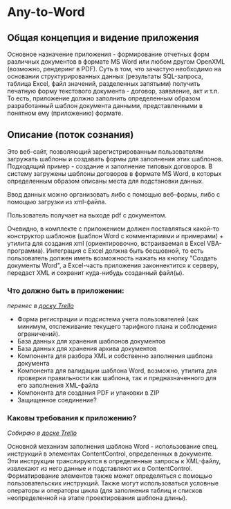 # Any-to-Word
## Общая концепция и видение приложения
Основное назначение приложения - формирование отчетных форм различных документов в формате MS Word или любом другом OpenXML (возможно, рендеринг в PDF). Суть в том, что зачастую необходимо на основании структурированных данных (результаты SQL-запроса, таблица Excel, файл значений, разделенных запятыми) получить печатную форму текстового документа - договор, заявление, акт и т.п. То есть, приложение должно заполнить определенным образом разработанный шаблон документа данными, представленными в понятном ему (приложению) формате.

## Описание (поток сознания)
Это веб-сайт, позволяющий зарегистрированным пользователям загружать шаблоны и создавать формы для заполнения этих шаблонов. Подходящий пример - создание и заполнение типовых договоров. В систему загружены шаблоны договоров в формате MS Word, в которых определенным образом описаны места для подстановки данных.

Ввод данных можно организовать либо с помощью веб-формы, либо с помощью загрузки из xml-файла.

Пользователь получает на выходе pdf с документом.

Очевидно, в комплекте с приложением должен поставляться какой-то конструктор шаблонов (шаблон Word с комментариями и примерами) + утилита для создания xml (ориентировочно, встраиваемая в Excel VBA-программа). Интеграция с Excel должна быть бесшовной, то есть пользователь должен иметь возможность нажать на кнопку "Создать документы Word", а Excel-часть приложения законнектится к серверу, передаст XML и сохранит куда-нибудь созданный файл(ы).

### Что должно быть в приложении:
_перенес в [доску Trello](https://trello.com/b/ltLdv7Vz/a2w-backlog)_

* Форма регистрации и подсистема учета пользователей (как минимум, отслеживание текущего тарифного плана и соблюдения ограничений).
* База данных для хранения шаблонов документов
* База данных для хранения архива документов
* Компонента для разбора XML и собственно заполнения шаблона документа
* Компонента для валидации шаблона Word, возможно, утилита для проверки правильности как шаблона, так и предназначенного для его заполнения XML-файла
* Компонента для создания PDF и упаковки в ZIP
* Защищенное соединение?

### Каковы требования к приложению?
_Собираю в [доске Trello](https://trello.com/b/ltLdv7Vz/a2w-backlog)_

Основной механизм заполнения шаблона Word - использование спец. инструкций в элементах ContentControl, определенных в документе. Эти инструкции транслируются в определенные запросы к XML-файлу, извлекают из него данные и подставляют их в ContentControl. Форматирование элементов также может определяться с помощью пользовательских инструкций. Также могут использоваться условные операторы и операторы цикла (для заполнения таблиц и списков неопределенной на этапе проектирования шаблона длины).
